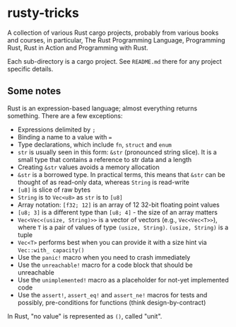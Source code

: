 # rusty-tricks

A collection of various Rust cargo projects, probably from various books and
courses, in particular, The Rust Programming Language, Programming Rust, Rust in
Action and Programming with Rust.

Each sub-directory is a cargo project. See `README.md` there for any project
specific details.

## Some notes

Rust is an expression-based language; almost everything returns something.
There are a few exceptions:

  * Expressions delimited by `;`
  * Binding a name to a value with `=`
  * Type declarations, which include `fn`, `struct` and `enum`
  * `str` is usually seen in this form: `&str` (pronounced string slice). It is
    a small type that contains a reference to str data and a length
  * Creating `&str` values avoids a memory allocation
  * `&str` is a borrowed type. In practical terms, this means that `&str` can be
    thought of as read-only data, whereas `String` is read-write
  * `[u8]` is slice of raw bytes
  * `String` is to `Vec<u8>` as `str` is to `[u8]`
  * Array notation: `[f32; 12]` is an array of 12 32-bit floating point values
  * `[u8; 3]` is a different type than `[u8; 4]` - the size of an array matters
  * `Vec<Vec<(usize, String)>>` is a vector of vectors (e.g., `Vec<Vec<T>>`),
    where `T` is a pair of values of type `(usize, String)`. `(usize, String)`
    is a tuple
  * `Vec<T>` performs best when you can provide it with a size hint via
    `Vec::with_ capacity()`
  * Use the `panic!` macro when you need to crash immediately
  * Use the `unreachable!` macro for a code block that should be unreachable
  * Use the `unimplemented!` macro as a placeholder for not-yet implemented code
  * Use the `assert!`, `assert_eq!` and `assert_ne!` macros for tests and
    possibly, pre-conditions for functions (think design-by-contract)

In Rust, "no value" is represented as `()`, called "unit".
